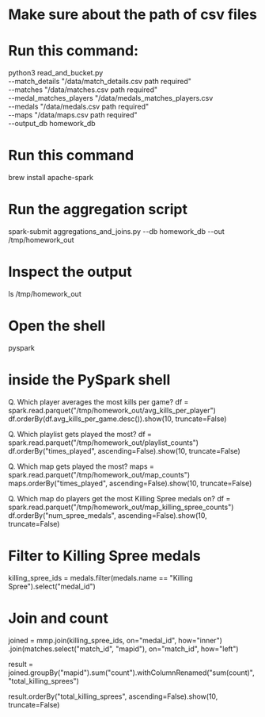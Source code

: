 # Make sure about the path of csv files

# Run this command:
python3 read_and_bucket.py \
  --match_details "/data/match_details.csv path required" \
  --matches "/data/matches.csv path required" \
  --medal_matches_players "/data/medals_matches_players.csv \
  --medals "/data/medals.csv path required" \
  --maps "/data/maps.csv path required" \
  --output_db homework_db

# Run this command
brew install apache-spark

# Run the aggregation script
spark-submit aggregations_and_joins.py --db homework_db --out /tmp/homework_out

# Inspect the output
ls /tmp/homework_out

# Open the shell
pyspark

# inside the PySpark shell

Q. Which player averages the most kills per game?
df = spark.read.parquet("/tmp/homework_out/avg_kills_per_player")
df.orderBy(df.avg_kills_per_game.desc()).show(10, truncate=False)

Q. Which playlist gets played the most?
df = spark.read.parquet("/tmp/homework_out/playlist_counts")
df.orderBy("times_played", ascending=False).show(10, truncate=False)

Q. Which map gets played the most?
maps = spark.read.parquet("/tmp/homework_out/map_counts")
maps.orderBy("times_played", ascending=False).show(10, truncate=False)

Q. Which map do players get the most Killing Spree medals on?
df = spark.read.parquet("/tmp/homework_out/map_killing_spree_counts")
df.orderBy("num_spree_medals", ascending=False).show(10, truncate=False)


# Filter to Killing Spree medals
killing_spree_ids = medals.filter(medals.name == "Killing Spree").select("medal_id")

# Join and count
joined = mmp.join(killing_spree_ids, on="medal_id", how="inner") \
             .join(matches.select("match_id", "mapid"), on="match_id", how="left")

result = joined.groupBy("mapid").sum("count").withColumnRenamed("sum(count)", "total_killing_sprees")

result.orderBy("total_killing_sprees", ascending=False).show(10, truncate=False)




